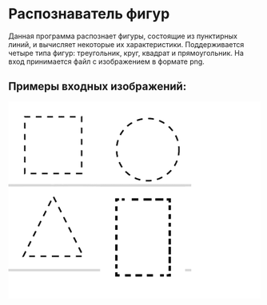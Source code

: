 Распознаватель фигур
====================
Данная программа распознает фигуры, состоящие из пунктирных линий, и вычисляет некоторые их характеристики. Поддерживается четыре типа фигур: треугольник, круг, квадрат и прямоугольник. На вход принимается файл с изображением в формате png.

Примеры входных изображений:
-----------------------
![Image alt](https://github.com/egor79k/Shape_recognizer/blob/main/Shapes_example.png "Shapes")
